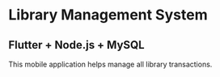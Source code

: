 # Library Management System
## Flutter + Node.js + MySQL

This mobile application helps manage all library transactions.

